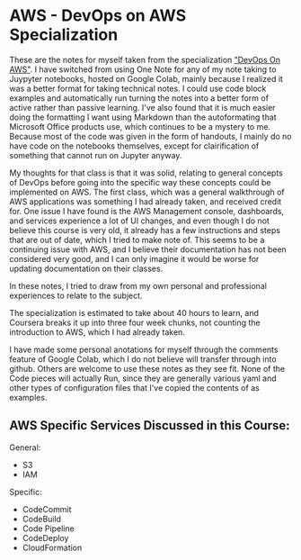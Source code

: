 # AWS - DevOps on AWS Specialization

These are the notes for myself taken from the specialization ["DevOps On AWS"](https://www.coursera.org/specializations/aws-devops). I have switched from using One Note for any of my note taking to Juypyter notebooks, hosted on Google Colab, mainly because I realized it was a better format for taking technical notes. I could use code block examples and automatically run turning the notes into a better form of active rather than passive learning. I've also found that it is much easier doing the formatting I want using Markdown than the autoformating that Microsoft Office products use, which continues to be a mystery to me. Because most of the code was given in the form of handouts, I mainly do no have code on the notebooks themselves, except for clairification of something that cannot run on Jupyter anyway.

My thoughts for that class is that it was solid, relating to general concepts of DevOps before going into the specific way these concepts could be implemented on AWS. The first class, which was a general walkthrough of AWS applications was something I had already taken, and received credit for. One issue I have found is the AWS Management console, dashboards, and services experience a lot of UI changes, and even though I do not believe this course is very old, it already has a few instructions and steps that are out of date, which I tried to make note of. This seems to be a continuing issue with AWS, and I believe their documentation has not been considered very good, and I can only imagine it would be worse for updating documentation on their classes.

In these notes, I tried to draw from my own personal and professional experiences to relate to the subject.

The specialization is estimated to take about 40 hours to learn, and Coursera breaks it up into three four week chunks, not counting the introduction to AWS, which I had already taken.

I have made some personal anotations for myself through the comments feature of Google Colab, which I do not believe will transfer through into github. Others are welcome to use these notes as they see fit. None of the Code pieces will actually Run, since they are generally various yaml and other types of configuration files that I've copied the contents of as examples.


## AWS Specific Services Discussed in this Course:

General:

* S3
* IAM

Specific:

* CodeCommit
* CodeBuild
* Code Pipeline
* CodeDeploy
* CloudFormation
